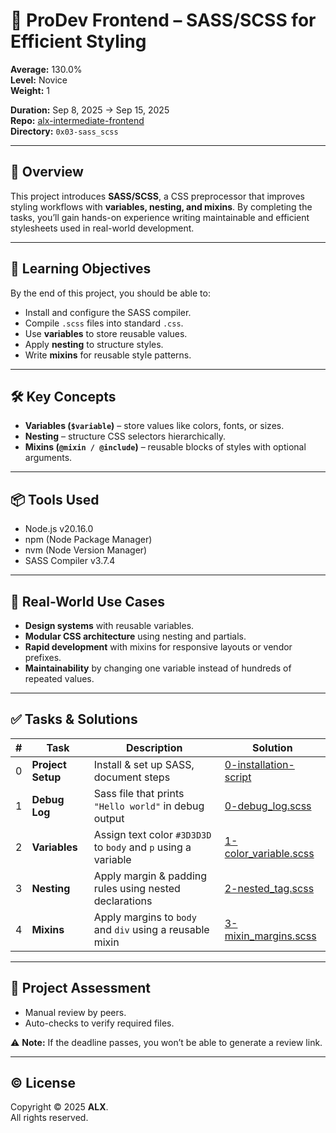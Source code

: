 # 📌 ProDev Frontend – SASS/SCSS for Efficient Styling

**Average:** 130.0%  
**Level:** Novice  
**Weight:** 1

**Duration:** Sep 8, 2025 → Sep 15, 2025  
**Repo:** [alx-intermediate-frontend](https://github.com/Musakalamz/alx-intermediate-frontend)  
**Directory:** `0x03-sass_scss`

---

## 📖 Overview

This project introduces **SASS/SCSS**, a CSS preprocessor that improves styling workflows with **variables, nesting, and mixins**. By completing the tasks, you’ll gain hands-on experience writing maintainable and efficient stylesheets used in real-world development.

---

## 🎯 Learning Objectives

By the end of this project, you should be able to:

- Install and configure the SASS compiler.
- Compile `.scss` files into standard `.css`.
- Use **variables** to store reusable values.
- Apply **nesting** to structure styles.
- Write **mixins** for reusable style patterns.

---

## 🛠 Key Concepts

- **Variables (`$variable`)** – store values like colors, fonts, or sizes.
- **Nesting** – structure CSS selectors hierarchically.
- **Mixins (`@mixin / @include`)** – reusable blocks of styles with optional arguments.

---

## 📦 Tools Used

- Node.js v20.16.0
- npm (Node Package Manager)
- nvm (Node Version Manager)
- SASS Compiler v3.7.4

---

## 🚀 Real-World Use Cases

- **Design systems** with reusable variables.
- **Modular CSS architecture** using nesting and partials.
- **Rapid development** with mixins for responsive layouts or vendor prefixes.
- **Maintainability** by changing one variable instead of hundreds of repeated values.

---

## ✅ Tasks & Solutions

| #   | Task              | Description                                                    | Solution                                         |
| --- | ----------------- | -------------------------------------------------------------- | ------------------------------------------------ |
| 0   | **Project Setup** | Install & set up SASS, document steps                          | [0-installation-script](./0-debug_log.scss)      |
| 1   | **Debug Log**     | Sass file that prints `"Hello world"` in debug output          | [0-debug_log.scss](./0-debug_log.scss)           |
| 2   | **Variables**     | Assign text color `#3D3D3D` to `body` and `p` using a variable | [1-color_variable.scss](./1-color_variable.scss) |
| 3   | **Nesting**       | Apply margin & padding rules using nested declarations         | [2-nested_tag.scss](./2-nested_tag.scss)         |
| 4   | **Mixins**        | Apply margins to `body` and `div` using a reusable mixin       | [3-mixin_margins.scss](./3-mixin_margins.scss)   |

---

## 📝 Project Assessment

- Manual review by peers.
- Auto-checks to verify required files.

⚠️ **Note:** If the deadline passes, you won’t be able to generate a review link.

---

## © License

Copyright © 2025 **ALX**.  
All rights reserved.
